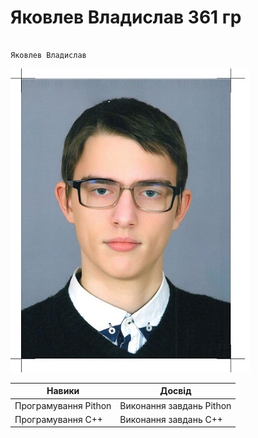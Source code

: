 # Яковлев Владислав 361 гр
                                                                      Яковлев Владислав
![Screnshot](https://github.com/vladislav361/-361-/blob/main/pimg161.jpg)

| Навики                   | Досвід                      |
|--------------------------|-----------------------------|
| Програмування Pithon     | Виконання завдань Pithon    |
| Програмування С++        | Виконання завдань С++       |
 
